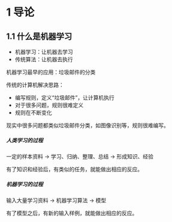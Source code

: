 # 1 导论

## 1.1 什么是机器学习

- 机器学习：让机器去学习
- 传统算法：让机器去执行

机器学习最早的应用：垃圾邮件的分类

传统的计算机解决思路：

- 编写规则，定义“垃圾邮件”，让计算机执行
- 对于很多问题，规则很难定义
- 规则在不断变化

现实中很多问题都类似垃圾邮件分类，如图像识别等，规则很难编写。

##### 人类学习的过程

一定的样本资料 -> 学习、归纳、整理、总结 -> 形成知识、经验

有了知识和经验后，有类似的任务，就能做出相应的反应。

##### 机器学习的过程

输入大量学习资料 -> 机器学习算法 -> 模型

有了模型之后，有新的输入样例，就能做出相应的反应。
